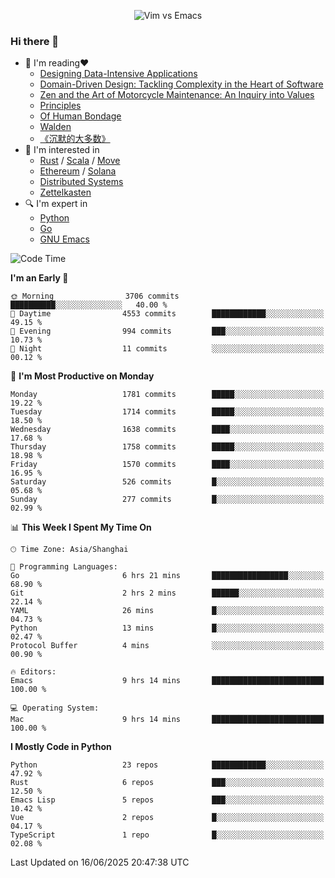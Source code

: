 <p align="center">
    <img src="https://gist.githubusercontent.com/coldnight/e696baffb094e71c96cb302118878eae/raw/40ea5053a6f66cc65f90f437e4173497da225958/banner.gif" alt="Vim vs Emacs" />
</p>

### Hi there 👋

- 📖 I'm reading❤️
    + [Designing Data-Intensive Applications](https://www.oreilly.com/library/view/designing-data-intensive-applications/9781491903063/)
    + [Domain-Driven Design: Tackling Complexity in the Heart of Software](https://www.dddcommunity.org/book/evans_2003/)
    + [Zen and the Art of Motorcycle Maintenance: An Inquiry into Values](https://en.wikipedia.org/wiki/Zen_and_the_Art_of_Motorcycle_Maintenance)
    + [Principles](https://www.principles.com/)
    + [Of Human Bondage](https://en.wikipedia.org/wiki/Of_Human_Bondage)
    + [Walden](https://en.wikipedia.org/wiki/Walden)
    + [《沉默的大多数》](https://en.wikipedia.org/wiki/Silent_majority)
- 🌱 I'm interested in
    + [Rust](https://www.rust-lang.org/) / [Scala](https://www.scala-lang.org/) / [Move](https://github.com/move-language/move/)
    + [Ethereum](https://ethereum.org/en/) / [Solana](https://solana.com/)
	+ [Distributed Systems](https://www.linuxzen.com/notes/topics/20200320174417_%E5%88%86%E5%B8%83%E5%BC%8F/)
	+ [Zettelkasten](https://www.linuxzen.com/notes/notes/20220120080920-slip_box/)
- 🔍 I'm expert in
    + [Python](https://www.python.org/)
    + [Go](https://go.dev/)
    + [GNU Emacs](https://www.gnu.org/software/emacs/)

<!--START_SECTION:waka-->
![Code Time](http://img.shields.io/badge/Code%20Time-3%2C270%20hrs%2020%20mins-blue)

**I'm an Early 🐤** 

```text
🌞 Morning                3706 commits        ██████████░░░░░░░░░░░░░░░   40.00 % 
🌆 Daytime                4553 commits        ████████████░░░░░░░░░░░░░   49.15 % 
🌃 Evening                994 commits         ███░░░░░░░░░░░░░░░░░░░░░░   10.73 % 
🌙 Night                  11 commits          ░░░░░░░░░░░░░░░░░░░░░░░░░   00.12 % 
```
📅 **I'm Most Productive on Monday** 

```text
Monday                   1781 commits        █████░░░░░░░░░░░░░░░░░░░░   19.22 % 
Tuesday                  1714 commits        █████░░░░░░░░░░░░░░░░░░░░   18.50 % 
Wednesday                1638 commits        ████░░░░░░░░░░░░░░░░░░░░░   17.68 % 
Thursday                 1758 commits        █████░░░░░░░░░░░░░░░░░░░░   18.98 % 
Friday                   1570 commits        ████░░░░░░░░░░░░░░░░░░░░░   16.95 % 
Saturday                 526 commits         █░░░░░░░░░░░░░░░░░░░░░░░░   05.68 % 
Sunday                   277 commits         █░░░░░░░░░░░░░░░░░░░░░░░░   02.99 % 
```


📊 **This Week I Spent My Time On** 

```text
🕑︎ Time Zone: Asia/Shanghai

💬 Programming Languages: 
Go                       6 hrs 21 mins       █████████████████░░░░░░░░   68.90 % 
Git                      2 hrs 2 mins        ██████░░░░░░░░░░░░░░░░░░░   22.14 % 
YAML                     26 mins             █░░░░░░░░░░░░░░░░░░░░░░░░   04.73 % 
Python                   13 mins             █░░░░░░░░░░░░░░░░░░░░░░░░   02.47 % 
Protocol Buffer          4 mins              ░░░░░░░░░░░░░░░░░░░░░░░░░   00.90 % 

🔥 Editors: 
Emacs                    9 hrs 14 mins       █████████████████████████   100.00 % 

💻 Operating System: 
Mac                      9 hrs 14 mins       █████████████████████████   100.00 % 
```

**I Mostly Code in Python** 

```text
Python                   23 repos            ████████████░░░░░░░░░░░░░   47.92 % 
Rust                     6 repos             ███░░░░░░░░░░░░░░░░░░░░░░   12.50 % 
Emacs Lisp               5 repos             ███░░░░░░░░░░░░░░░░░░░░░░   10.42 % 
Vue                      2 repos             █░░░░░░░░░░░░░░░░░░░░░░░░   04.17 % 
TypeScript               1 repo              █░░░░░░░░░░░░░░░░░░░░░░░░   02.08 % 
```




 Last Updated on 16/06/2025 20:47:38 UTC
<!--END_SECTION:waka-->
